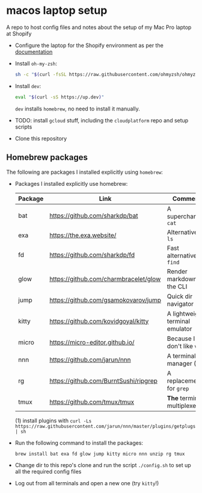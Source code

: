 # macos laptop setup

A repo to host config files and notes about the setup of my Mac Pro laptop at Shopify

* Configure the laptop for the Shopify environment as per the [documentation](https://vault.shopify.io/pages/1859-MacOS-and-Setup)

* Install `oh-my-zsh`:
  ```sh
  sh -c "$(curl -fsSL https://raw.githubusercontent.com/ohmyzsh/ohmyzsh/master/tools/install.sh)"
  ```

* Install `dev`:
  ```sh
  eval "$(curl -sS https://up.dev)"
  ```

  `dev` installs `homebrew`, no need to install it manually.

* TODO: install `gcloud` stuff, including the `cloudplatform` repo and setup scripts

* Clone this repository

 
## Homebrew packages

The following are packages I installed explicitly using `homebrew`:


* Packages I installed explicitly use homebrew:

  | Package  | Link      | Comment    |
  |----------|-----------|------------|
  | bat      | https://github.com/sharkdp/bat  | A supercharged `cat` |
  | exa      | https://the.exa.website/  | Alternative to `ls` |
  | fd       | https://github.com/sharkdp/fd | Fast alternative to `find` |
  | glow     | https://github.com/charmbracelet/glow | Render markdown on the CLI |
  | jump     | https://github.com/gsamokovarov/jump | Quick dir navigator |
  | kitty    | https://github.com/kovidgoyal/kitty | A lightweight terminal emulator |
  | micro    | https://micro-editor.github.io/ | Because I don't like `vi`! |
  | nnn      | https://github.com/jarun/nnn | A terminal file manager (1)|
  | rg       | https://github.com/BurntSushi/ripgrep | A replacement for `grep` |
  | tmux     | https://github.com/tmux/tmux | **The** terminal multiplexer |

  
  (1) install plugins with 
  `curl -Ls https://raw.githubusercontent.com/jarun/nnn/master/plugins/getplugs | sh`


* Run the following command to install the packages:
  ```
  brew install bat exa fd glow jump kitty micro nnn unzip rg tmux
  ```

* Change dir to this repo's clone and run the script `./config.sh` to set up all the required config files

* Log out from all terminals and open a new one (try `kitty`!)
